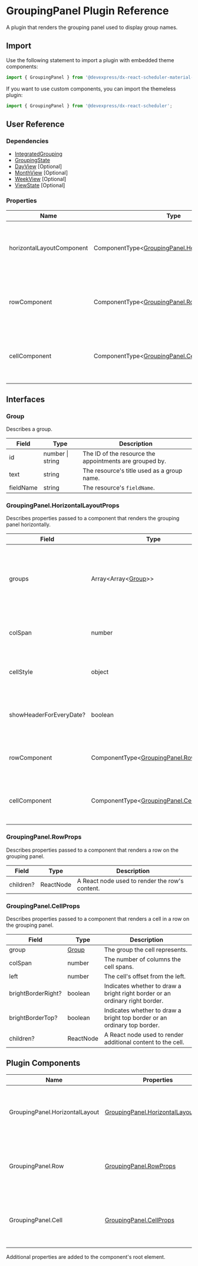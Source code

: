 # GroupingPanel Plugin Reference

A plugin that renders the grouping panel used to display group names.

## Import

Use the following statement to import a plugin with embedded theme components:

```js
import { GroupingPanel } from '@devexpress/dx-react-scheduler-material-ui';
```

If you want to use custom components, you can import the themeless plugin:

```js
import { GroupingPanel } from '@devexpress/dx-react-scheduler';
```

## User Reference

### Dependencies

- [IntegratedGrouping](integrated-grouping.md)
- [GroupingState](grouping-state.md)
- [DayView](day-view.md) [Optional]
- [MonthView](month-view.md) [Optional]
- [WeekView](week-view.md) [Optional]
- [ViewState](view-state.md) [Optional]

### Properties

Name | Type | Default | Description
-----|------|---------|------------
horizontalLayoutComponent | ComponentType&lt;[GroupingPanel.HorizontalLayoutProps](#groupingpanelhorizontallayoutprops)&gt; | | A component that renders the grouping panel horizontally.
rowComponent | ComponentType&lt;[GroupingPanel.RowProps](#groupingpanelrowprops)&gt; | | A component that renders a row on the grouping panel.
cellComponent | ComponentType&lt;[GroupingPanel.CellProps](#groupingpanelcellprops)&gt; | | A component that renders a cell in a row on the grouping panel.

## Interfaces

### Group

Describes a group.

Field | Type | Description
------|------|------------
id | number &#124; string | The ID of the resource the appointments are grouped by.
text | string | The resource's title used as a group name.
fieldName | string | The resource's `fieldName`.

### GroupingPanel.HorizontalLayoutProps

Describes properties passed to a component that renders the grouping panel horizontally.

Field | Type | Description
------|------|------------
groups | Array&lt;Array&lt;[Group](#group)&gt;&gt; | Specifies the final representation of Scheduler's groups and the order they will be rendered in.
colSpan | number | The layout's length measured in timetable cells.
cellStyle | object | The CSS styles of a cell on the grouping panel.
showHeaderForEveryDate? | boolean | Specifies whether to show group headings for every date or not.
rowComponent | ComponentType&lt;[GroupingPanel.RowProps](#groupingpanelrowprops)&gt; |  A component that renders a row on the grouping panel.
cellComponent | ComponentType&lt;[GroupingPanel.CellProps](#groupingpanelcellprops)&gt; | A component that renders a cell in a row on the grouping panel.

### GroupingPanel.RowProps

Describes properties passed to a component that renders a row on the grouping panel.

Field | Type | Description
------|------|------------
children? | ReactNode | A React node used to render the row's content.

### GroupingPanel.CellProps

Describes properties passed to a component that renders a cell in a row on the grouping panel.

Field | Type | Description
------|------|------------
group | [Group](#group) | The group the cell represents.
colSpan | number | The number of columns the cell spans.
left | number | The cell's offset from the left.
brightBorderRight? | boolean | Indicates whether to draw a bright right border or an ordinary right border.
brightBorderTop? | boolean | Indicates whether to draw a bright top border or an ordinary top border.
children? | ReactNode | A React node used to render additional content to the cell.

## Plugin Components

Name | Properties | Description
-----|------------|------------
GroupingPanel.HorizontalLayout | [GroupingPanel.HorizontalLayoutProps](#groupingpanelhorizontallayoutprops) | A component that renders the grouping panel horizontally.
GroupingPanel.Row | [GroupingPanel.RowProps](#groupingpanelrowprops) | A component that renders a row on the grouping panel.
GroupingPanel.Cell | [GroupingPanel.CellProps](#groupingpanelcellprops) | A component that renders a cell in a row on the grouping panel.

Additional properties are added to the component's root element.

